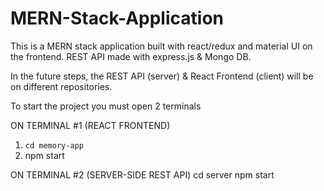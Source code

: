 # MERN-Stack-Application
This is a MERN stack application built with react/redux and material UI on the frontend. 
REST API made with express.js &amp; Mongo DB. 

In the future steps, the REST API (server) & React Frontend (client) will be on different repositories.

To start the project you must open 2 terminals

ON TERMINAL #1 (REACT FRONTEND)
1. <code>cd memory-app</code>
2. npm start

ON TERMINAL #2 (SERVER-SIDE REST API)
cd server
npm start


